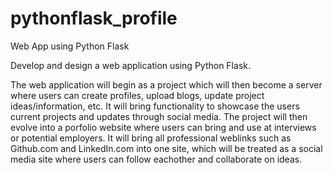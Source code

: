 # pythonflask_profile
Web App using Python Flask

Develop and design a web application using Python Flask.

The web application will begin as a project which will then become a server where users can create profiles, upload blogs, update project ideas/information, etc. It will bring functionality to showcase the users current projects and updates through social media. The project will then evolve into a porfolio website where users can bring and use at interviews or potential employers. It will bring all professional weblinks such as Github.com and LinkedIn.com into one site, which will be treated as a social media site where users can follow eachother and collaborate on ideas.
